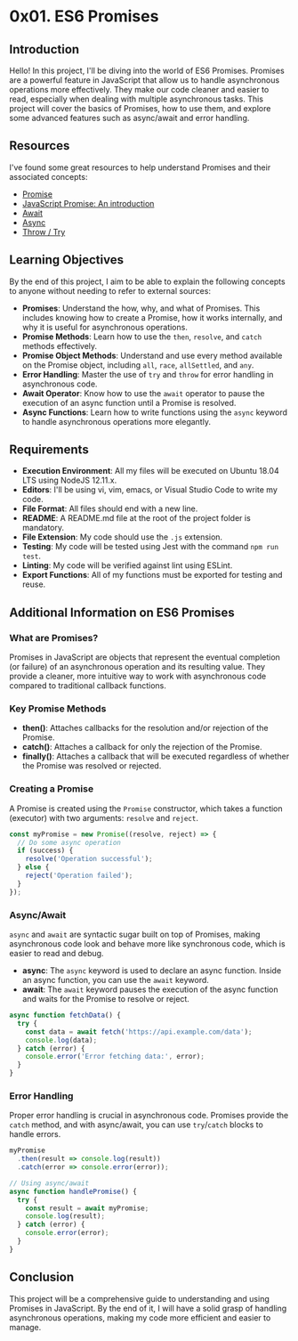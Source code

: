 # 0x01. ES6 Promises

## Introduction

Hello! In this project, I'll be diving into the world of ES6 Promises. Promises are a powerful feature in JavaScript that allow us to handle asynchronous operations more effectively. They make our code cleaner and easier to read, especially when dealing with multiple asynchronous tasks. This project will cover the basics of Promises, how to use them, and explore some advanced features such as async/await and error handling.

## Resources

I've found some great resources to help understand Promises and their associated concepts:
- [Promise](https://developer.mozilla.org/en-US/docs/Web/JavaScript/Reference/Global_Objects/Promise)
- [JavaScript Promise: An introduction](https://developers.google.com/web/fundamentals/primers/promises)
- [Await](https://developer.mozilla.org/en-US/docs/Web/JavaScript/Reference/Operators/await)
- [Async](https://developer.mozilla.org/en-US/docs/Web/JavaScript/Reference/Statements/async_function)
- [Throw / Try](https://developer.mozilla.org/en-US/docs/Web/JavaScript/Reference/Statements/throw)

## Learning Objectives

By the end of this project, I aim to be able to explain the following concepts to anyone without needing to refer to external sources:

- **Promises**: Understand the how, why, and what of Promises. This includes knowing how to create a Promise, how it works internally, and why it is useful for asynchronous operations.
- **Promise Methods**: Learn how to use the `then`, `resolve`, and `catch` methods effectively.
- **Promise Object Methods**: Understand and use every method available on the Promise object, including `all`, `race`, `allSettled`, and `any`.
- **Error Handling**: Master the use of `try` and `throw` for error handling in asynchronous code.
- **Await Operator**: Know how to use the `await` operator to pause the execution of an async function until a Promise is resolved.
- **Async Functions**: Learn how to write functions using the `async` keyword to handle asynchronous operations more elegantly.

## Requirements

- **Execution Environment**: All my files will be executed on Ubuntu 18.04 LTS using NodeJS 12.11.x.
- **Editors**: I'll be using vi, vim, emacs, or Visual Studio Code to write my code.
- **File Format**: All files should end with a new line.
- **README**: A README.md file at the root of the project folder is mandatory.
- **File Extension**: My code should use the `.js` extension.
- **Testing**: My code will be tested using Jest with the command `npm run test`.
- **Linting**: My code will be verified against lint using ESLint.
- **Export Functions**: All of my functions must be exported for testing and reuse.

## Additional Information on ES6 Promises

### What are Promises?

Promises in JavaScript are objects that represent the eventual completion (or failure) of an asynchronous operation and its resulting value. They provide a cleaner, more intuitive way to work with asynchronous code compared to traditional callback functions.

### Key Promise Methods

- **then()**: Attaches callbacks for the resolution and/or rejection of the Promise.
- **catch()**: Attaches a callback for only the rejection of the Promise.
- **finally()**: Attaches a callback that will be executed regardless of whether the Promise was resolved or rejected.

### Creating a Promise

A Promise is created using the `Promise` constructor, which takes a function (executor) with two arguments: `resolve` and `reject`.

```javascript
const myPromise = new Promise((resolve, reject) => {
  // Do some async operation
  if (success) {
    resolve('Operation successful');
  } else {
    reject('Operation failed');
  }
});
```

### Async/Await

`async` and `await` are syntactic sugar built on top of Promises, making asynchronous code look and behave more like synchronous code, which is easier to read and debug.

- **async**: The `async` keyword is used to declare an async function. Inside an async function, you can use the `await` keyword.
- **await**: The `await` keyword pauses the execution of the async function and waits for the Promise to resolve or reject.

```javascript
async function fetchData() {
  try {
    const data = await fetch('https://api.example.com/data');
    console.log(data);
  } catch (error) {
    console.error('Error fetching data:', error);
  }
}
```

### Error Handling

Proper error handling is crucial in asynchronous code. Promises provide the `catch` method, and with async/await, you can use `try`/`catch` blocks to handle errors.

```javascript
myPromise
  .then(result => console.log(result))
  .catch(error => console.error(error));

// Using async/await
async function handlePromise() {
  try {
    const result = await myPromise;
    console.log(result);
  } catch (error) {
    console.error(error);
  }
}
```

## Conclusion

This project will be a comprehensive guide to understanding and using Promises in JavaScript. By the end of it, I will have a solid grasp of handling asynchronous operations, making my code more efficient and easier to manage.